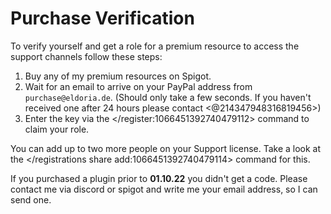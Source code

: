 # Purchase Verification
To verify yourself and get a role for a premium resource to access the support channels follow these steps:

1. Buy any of my premium resources on Spigot.
2. Wait for an email to arrive on your PayPal address from `purchase@eldoria.de`. (Should only take a few seconds. If you haven't received one after 24 hours please contact <@214347948316819456>)
3. Enter the key via the </register:1066451392740479112> command to claim your role.

You can add up to two more people on your Support license. Take a look at the </registrations share add:1066451392740479114> command for this.

If you purchased a plugin prior to **01.10.22** you didn't get a code. Please contact me via discord or spigot and write me your email address, so I can send one.
